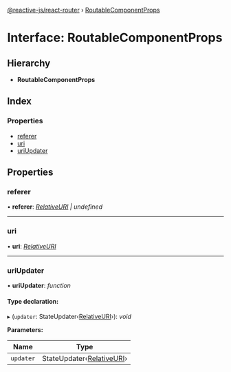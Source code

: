 [@reactive-js/react-router](../README.md) › [RoutableComponentProps](routablecomponentprops.md)

# Interface: RoutableComponentProps

## Hierarchy

* **RoutableComponentProps**

## Index

### Properties

* [referer](routablecomponentprops.md#referer)
* [uri](routablecomponentprops.md#uri)
* [uriUpdater](routablecomponentprops.md#uriupdater)

## Properties

###  referer

• **referer**: *[RelativeURI](relativeuri.md) | undefined*

___

###  uri

• **uri**: *[RelativeURI](relativeuri.md)*

___

###  uriUpdater

• **uriUpdater**: *function*

#### Type declaration:

▸ (`updater`: StateUpdater‹[RelativeURI](relativeuri.md)›): *void*

**Parameters:**

Name | Type |
------ | ------ |
`updater` | StateUpdater‹[RelativeURI](relativeuri.md)› |
